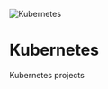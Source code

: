 ![Kubernetes](https://kubernetes.io/images/kubernetes-horizontal-color.png)
# Kubernetes
Kubernetes projects
